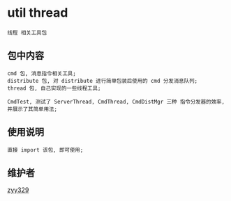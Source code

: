 # util thread
    线程 相关工具包

## 包中内容
    cmd 包, 消息指令相关工具;
    distribute 包, 对 distribute 进行简单包装后使用的 cmd 分发消息队列;
    thread 包, 自己实现的一些线程工具;
    
    CmdTest, 测试了 ServerThread, CmdThread, CmdDistMgr 三种 指令分发器的效率, 并展示了其简单用法;
    
## 使用说明
    直接 import 该包, 即可使用;
    
## 维护者
[zyy329](https://github.com/zyy329)